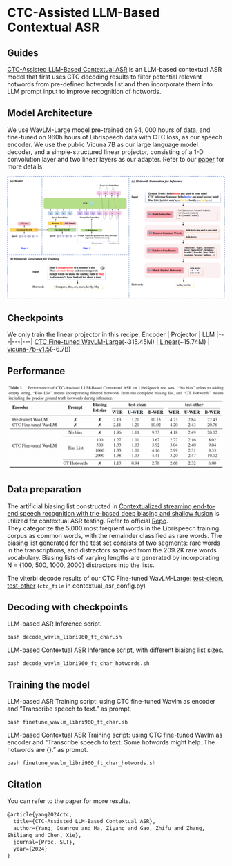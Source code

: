 # CTC-Assisted LLM-Based Contextual ASR

## Guides

[CTC-Assisted LLM-Based Contextual ASR](https://arxiv.org/abs/2411.06437) is an LLM-based contextual ASR model that first uses CTC decoding results to filter potential relevant hotwords from pre-defined hotwords list and then incorporate them into LLM prompt input to improve recognition of hotwords.

## Model Architecture

We use WavLM-Large model pre-trained on 94, 000 hours of data, and fine-tuned on 960h hours of Librispeech data with CTC loss, as our speech encoder. We use the public Vicuna 7B as our large language model decoder, and a simple-structured linear projector, consisting of a 1-D convolution layer and two linear layers as our adapter. Refer to our [paper](https://arxiv.org/pdf/2411.06437) for more details.

![](docs/model.png)

## Checkpoints
We only train the linear projector in this recipe.
Encoder | Projector | LLM 
|---|---|---|
[CTC Fine-tuned WavLM-Large](https://drive.google.com/file/d/12ZmSSbDvx73W0eK1wpUgajapCLhqh5DI/view?usp=drive_link)(~315.45M) | [Linear](https://drive.google.com/file/d/1Zlbsnz1YUWtYtt-yNyoPK5OhR30kwLfS/view?usp=drive_link)(~15.74M) | [vicuna-7b-v1.5](https://huggingface.co/lmsys/vicuna-7b-v1.5)(~6.7B)  

## Performance
![](docs/performance.png)


## Data preparation
The artificial biasing list constructed in [Contextualized streaming end-to-end speech recognition with trie-based deep biasing and shallow fusion](https://arxiv.org/pdf/2104.02194) is utilized for contextual ASR testing. Refer to official [Repo](https://github.com/facebookresearch/fbai-speech/tree/main/is21_deep_bias).  
They categorize the 5,000 most frequent words in the Librispeech training corpus as common
words, with the remainder classified as rare words. The biasing list generated for the test set consists of two segments: rare words in the transcriptions, and distractors sampled from the 209.2K rare words vocabulary. Biasing lists of varying lengths are generated by incorporating N = {100, 500, 1000, 2000} distractors into the lists.


The viterbi decode results of our CTC Fine-tuned WavLM-Large: [test-clean](https://drive.google.com/file/d/1kMzPx8oRK3aOsxNaMGski3zH8z5Otvek/view?usp=drive_link), [test-other](https://drive.google.com/file/d/12KHaatVg5O0MIBTcf8e_rNjV_i9WLBFR/view?usp=drive_link) (``ctc_file`` in contextual_asr_config.py)

## Decoding with checkpoints
LLM-based ASR Inference script.
```
bash decode_wavlm_libri960_ft_char.sh
```
LLM-based Contextual ASR Inference script, with different biaisng list sizes.
```
bash decode_wavlm_libri960_ft_char_hotwords.sh
```


## Training the model
LLM-based ASR Training script: using CTC fine-tuned Wavlm as encoder and “Transcribe speech to text.” as prompt.
```
bash finetune_wavlm_libri960_ft_char.sh
```
LLM-based Contextual ASR Training script: using CTC fine-tuned Wavlm as encoder and "Transcribe speech to text. Some hotwords might help. The hotwords are {}.” as prompt.
```
bash finetune_wavlm_libri960_ft_char_hotwords.sh
```


##  Citation
You can refer to the paper for more results. 
```
@article{yang2024ctc,
  title={CTC-Assisted LLM-Based Contextual ASR},
  author={Yang, Guanrou and Ma, Ziyang and Gao, Zhifu and Zhang, Shiliang and Chen, Xie},
  journal={Proc. SLT},
  year={2024}
}
```